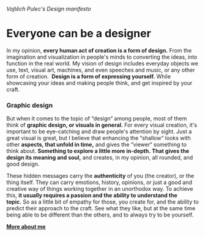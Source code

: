 *Vojtěch Pulec's Design manifesto*

# Everyone can be a designer

In my opinion, **every human act of creation is a form of design.** From the imagination and visualization in people's minds to converting the ideas, into function in the real world. My vision of design includes everyday objects we use, text, visual art, machines, and even speeches and music, or any other form of creation.  **Design is a form of expressing yourself.** While showcasing your ideas and making people think, and get inspired by your craft.

### Graphic design

But when it comes to the topic of “design“ among people, most of them think of **graphic design, or visuals in general.** For every visual creation, it's important to be eye-catching and draw people's attention by sight. Just a great visual is great, but I believe that enhancing the “shallow“ looks with other **aspects, that unfold in time,** and gives the “viewer“ something to think about. **Something to explore a little more in-depth. That gives the design its meaning and soul,** and creates, in my opinion, all rounded, and good design.

These hidden messages carry the **authenticity** of you (the creator), or the thing itself. They can carry emotions, history, opinions, or just a good and creative way of things working together in an unorthodox way. To achieve this, **it usually requires a passion and the ability to understand the topic.** So as a little bit of empathy for those, you create for, and the ability to predict their approach to the craft. See what they like, but at the same time being able to be different than the others, and to always try to be yourself.

**[More about me](https://github.com/vojtechpulec/english-for-designers/blob/main/02-first-impressions/index.md)**
